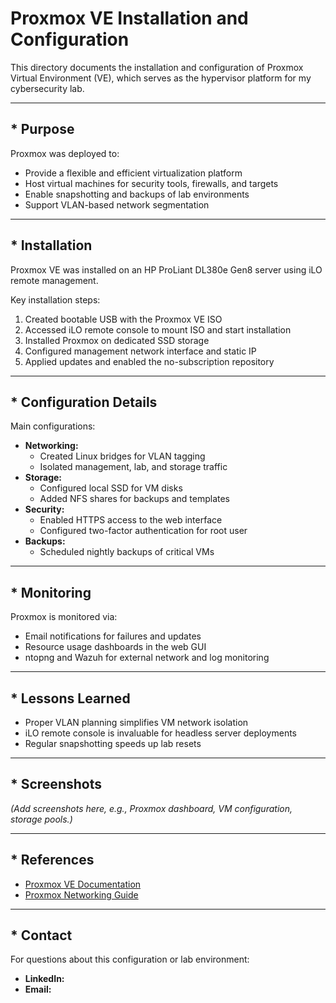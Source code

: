 # Proxmox VE Installation and Configuration

This directory documents the installation and configuration of Proxmox Virtual Environment (VE), which serves as the hypervisor platform for my cybersecurity lab.

---

## * Purpose

Proxmox was deployed to:

- Provide a flexible and efficient virtualization platform
- Host virtual machines for security tools, firewalls, and targets
- Enable snapshotting and backups of lab environments
- Support VLAN-based network segmentation

---

## * Installation

Proxmox VE was installed on an HP ProLiant DL380e Gen8 server using iLO remote management.

Key installation steps:

1. Created bootable USB with the Proxmox VE ISO
2. Accessed iLO remote console to mount ISO and start installation
3. Installed Proxmox on dedicated SSD storage
4. Configured management network interface and static IP
5. Applied updates and enabled the no-subscription repository

---

## * Configuration Details

Main configurations:

- **Networking:**
  - Created Linux bridges for VLAN tagging
  - Isolated management, lab, and storage traffic
- **Storage:**
  - Configured local SSD for VM disks
  - Added NFS shares for backups and templates
- **Security:**
  - Enabled HTTPS access to the web interface
  - Configured two-factor authentication for root user
- **Backups:**
  - Scheduled nightly backups of critical VMs

---

## * Monitoring

Proxmox is monitored via:

- Email notifications for failures and updates
- Resource usage dashboards in the web GUI
- ntopng and Wazuh for external network and log monitoring

---

## * Lessons Learned

- Proper VLAN planning simplifies VM network isolation
- iLO remote console is invaluable for headless server deployments
- Regular snapshotting speeds up lab resets

---

## * Screenshots

*(Add screenshots here, e.g., Proxmox dashboard, VM configuration, storage pools.)*

---

## * References

- [Proxmox VE Documentation](https://pve.proxmox.com/wiki/Main_Page)
- [Proxmox Networking Guide](https://pve.proxmox.com/wiki/Network_Configuration)

---

## * Contact

For questions about this configuration or lab environment:

- **LinkedIn:** 
- **Email:** 

